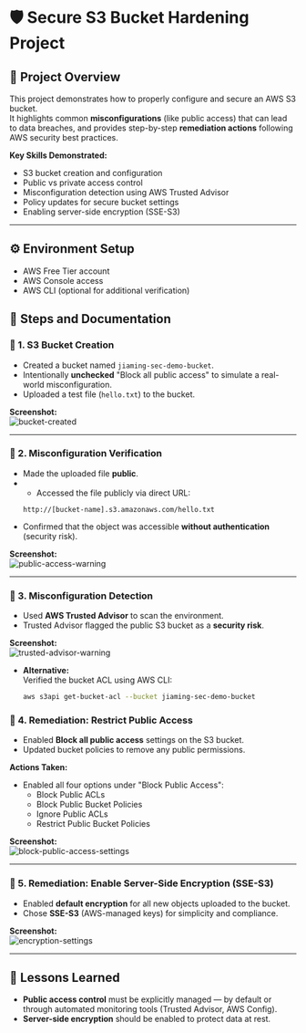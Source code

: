 # 🛡️ Secure S3 Bucket Hardening Project

## 📌 Project Overview
This project demonstrates how to properly configure and secure an AWS S3 bucket.  
It highlights common **misconfigurations** (like public access) that can lead to data breaches, and provides step-by-step **remediation actions** following AWS security best practices.

**Key Skills Demonstrated:**  
- S3 bucket creation and configuration  
- Public vs private access control  
- Misconfiguration detection using AWS Trusted Advisor  
- Policy updates for secure bucket settings  
- Enabling server-side encryption (SSE-S3)

---

## ⚙️ Environment Setup
- AWS Free Tier account
- AWS Console access
- AWS CLI (optional for additional verification)

## 🧪 Steps and Documentation

### 🔹 1. S3 Bucket Creation
- Created a bucket named `jiaming-sec-demo-bucket`.
- Intentionally **unchecked** "Block all public access" to simulate a real-world misconfiguration.
- Uploaded a test file (`hello.txt`) to the bucket.

**Screenshot:**  
![bucket-created](./screenshots/bucket-created.png)

---

### 🔹 2. Misconfiguration Verification
- Made the uploaded file **public**.
- - Accessed the file publicly via direct URL:
  ```plaintext
  http://[bucket-name].s3.amazonaws.com/hello.txt
  ```
- Confirmed that the object was accessible **without authentication** (security risk).

**Screenshot:**  
![public-access-warning](./screenshots/public-access-warning.png)

---

### 🔹 3. Misconfiguration Detection
- Used **AWS Trusted Advisor** to scan the environment.
- Trusted Advisor flagged the public S3 bucket as a **security risk**.
  
**Screenshot:**  
![trusted-advisor-warning](./screenshots/trusted-advisor-warning.png)

- **Alternative:**  
  Verified the bucket ACL using AWS CLI:
  ```bash
  aws s3api get-bucket-acl --bucket jiaming-sec-demo-bucket
  ```

### 🔹 4. Remediation: Restrict Public Access
- Enabled **Block all public access** settings on the S3 bucket.
- Updated bucket policies to remove any public permissions.

**Actions Taken:**
- Enabled all four options under "Block Public Access":
  - Block Public ACLs
  - Block Public Bucket Policies
  - Ignore Public ACLs
  - Restrict Public Bucket Policies

**Screenshot:**  
![block-public-access-settings](./screenshots/block-public-access-settings.png)

---

### 🔹 5. Remediation: Enable Server-Side Encryption (SSE-S3)
- Enabled **default encryption** for all new objects uploaded to the bucket.
- Chose **SSE-S3** (AWS-managed keys) for simplicity and compliance.

**Screenshot:**  
![encryption-settings](./screenshots/encryption-settings.png)

---

## 🧐 Lessons Learned
- **Public access control** must be explicitly managed — by default or through automated monitoring tools (Trusted Advisor, AWS Config).
- **Server-side encryption** should be enabled to protect data at rest.
